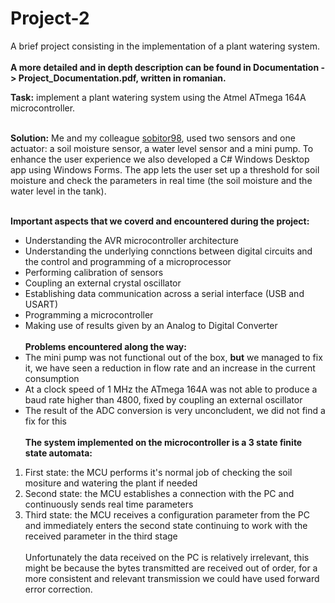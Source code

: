 # Project-2
A brief project consisting in the implementation of a plant watering system. <br/> <br/>
**A more detailed and in depth description can be found in Documentation -> Project_Documentation.pdf, written in romanian.**

**Task:** implement a plant watering system using the Atmel ATmega 164A microcontroller. <br/> <br/>

**Solution:** Me and my colleague [sobitor98](https://github.com/sobitor98), used two sensors and one actuator: a soil moisture sensor, a water level sensor and a mini pump. To enhance the user experience we also developed a C# Windows Desktop app using Windows Forms. The app lets the user set up a threshold for soil moisture and check the parameters in real time (the soil moisture and the water level in the tank). <br/> <br/>

**Important aspects that we coverd and encountered during the project:** <br/> 
  - Understanding the AVR microcontroller architecture
  - Understanding the underlying connctions between digital circuits and the control and programming of a microprocessor
  - Performing calibration of sensors
  - Coupling an external crystal oscillator
  - Establishing data communication across a serial interface (USB and USART)
  - Programming a microcontroller
  - Making use of results given by an Analog to Digital Converter
  <br/> <br/>
  **Problems encountered along the way:** <br/>
  - The mini pump was not functional out of the box, **but** we managed to fix it, we have seen a reduction in flow rate and an increase in the current consumption
  - At a clock speed of 1 MHz the ATmega 164A was not able to produce a baud rate higher than 4800, fixed by coupling an external oscillator
  - The result of the ADC conversion is very unconcludent, we did not find a fix for this
  <br/> <br/>
  **The system implemented on the microcontroller is a 3 state finite state automata:**
  1. First state: the MCU performs it's normal job of checking the soil mositure and watering the plant if needed
  2. Second state: the MCU establishes a connection with the PC and continuously sends real time parameters
  3. Third state: the MCU receives a configuration parameter from the PC and immediately enters the second state continuing to work with the received parameter in the third stage <br/> <br/>
   Unfortunately the data received on the PC is relatively irrelevant, this might be because the bytes transmitted are received out of order, for a more consistent and relevant transmission we could have used forward error correction.  
    


